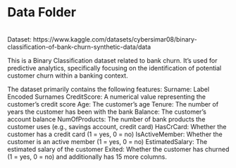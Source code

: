 <h1><b>Data Folder</b></h1><br>
Dataset: https://www.kaggle.com/datasets/cybersimar08/binary-classification-of-bank-churn-synthetic-data/data

This is a Binary Classification dataset related to bank churn. It’s used for predictive analytics, specifically focusing on the identification of potential customer churn within a banking context.

The dataset primarily contains the following features:
Surname: Label Encoded Surnames
CreditScore: A numerical value representing the customer’s credit score
Age: The customer’s age
Tenure: The number of years the customer has been with the bank
Balance: The customer’s account balance
NumOfProducts: The number of bank products the customer uses (e.g., savings account, credit card)
HasCrCard: Whether the customer has a credit card (1 = yes, 0 = no)
IsActiveMember: Whether the customer is an active member (1 = yes, 0 = no)
EstimatedSalary: The estimated salary of the customer
Exited: Whether the customer has churned (1 = yes, 0 = no)
and additionally has 15 more columns.
